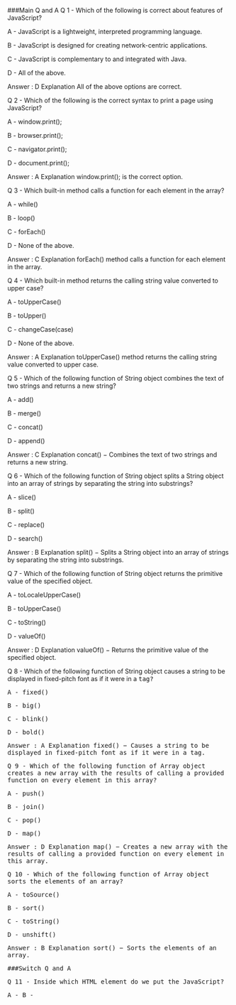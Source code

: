 ###Main Q and A
Q 1 - Which of the following is correct about features of JavaScript?

A - JavaScript is a lightweight, interpreted programming language.

B - JavaScript is designed for creating network-centric applications.

C - JavaScript is complementary to and integrated with Java.

D - All of the above.

Answer : D
Explanation
All of the above options are correct.

Q 2 - Which of the following is the correct syntax to print a page using JavaScript?

A - window.print();

B - browser.print();

C - navigator.print();

D - document.print();

Answer : A
Explanation
window.print(); is the correct option.

Q 3 - Which built-in method calls a function for each element in the array?

A - while()

B - loop()

C - forEach()

D - None of the above.

Answer : C
Explanation
forEach() method calls a function for each element in the array.

Q 4 - Which built-in method returns the calling string value converted to upper case?

A - toUpperCase()

B - toUpper()

C - changeCase(case)

D - None of the above.

Answer : A
Explanation
toUpperCase() method returns the calling string value converted to upper case.

Q 5 - Which of the following function of String object combines the text of two strings and returns a new string?

A - add()

B - merge()

C - concat()

D - append()

Answer : C
Explanation
concat() − Combines the text of two strings and returns a new string.

Q 6 - Which of the following function of String object splits a String object into an array of strings by separating the string into substrings?

A - slice()

B - split()

C - replace()

D - search()

Answer : B
Explanation
split() − Splits a String object into an array of strings by separating the string into substrings.

Q 7 - Which of the following function of String object returns the primitive value of the specified object.

A - toLocaleUpperCase()

B - toUpperCase()

C - toString()

D - valueOf()

Answer : D
Explanation
valueOf() − Returns the primitive value of the specified object.

Q 8 - Which of the following function of String object causes a string to be displayed in fixed-pitch font as if it were in a <tt> tag?

A - fixed()

B - big()

C - blink()

D - bold()

Answer : A
Explanation
fixed() − Causes a string to be displayed in fixed-pitch font as if it were in a <tt> tag.

Q 9 - Which of the following function of Array object creates a new array with the results of calling a provided function on every element in this array?

A - push()

B - join()

C - pop()

D - map()

Answer : D
Explanation
map() − Creates a new array with the results of calling a provided function on every element in this array.

Q 10 - Which of the following function of Array object sorts the elements of an array?

A - toSource()

B - sort()

C - toString()

D - unshift()

Answer : B
Explanation
sort() − Sorts the elements of an array.

###Switch Q and A

Q 11 - Inside which HTML element do we put the JavaScript?

 A - <javascript>
 B - <script>    
 C - <scripting>
 D - <js>

 Answer : B


Q 12 - What is the correct JavaScript syntax to change the content of the HTML element below?

<p id="demo">This is a demonstration.</p>

 A - document.getElement("p").innerHTML = "Hello World!";

 B - document.getElementById("demo").innerHTML = "Hello World!";

 C - document.getElementByName("p").innerHTML = "Hello World!";

 D - #demo.innerHTML = "Hello World!";

 Answer : B

Q 13 - What is the correct syntax for referring to an external script called "xxx.js"?

 A - <script name="xxx.js">

 B - <script src="xxx.js">

 C - <script href="xxx.js">

 Answer : B

Q 14 - The external JavaScript file must contain the <script> tag.

 A - False

 B - True

 Answer : A

Q 15 - How do you write "Hello World" in an alert box?

 A - msg("Hello World");

 B - alertBox("Hello World");

 C - alert("Hello World");

 D - msgBox("Hello World");

 Answer : C

Q 16 - How do you create a function in JavaScript?

 A - function = myFunction()

 B - function myFunction()

 C - function:myFunction()

 Answer : B

 Q 17 - How do you call a function named "myFunction"?

 A - call myFunction()

 B - myFunction()

 C - call function myFunction()

 Answer : B

Q 18 - How to write an IF statement in JavaScript?

 A - if i = 5

 B - if i == 5 then

 C - if i = 5 then

 D - if (i == 5)

 Answer : D

Q 19 - How to write an IF statement for executing some code if "i" is NOT equal to 5?

 A - if i =! 5 then

 B - if i <> 5

 C - if (i != 5)

 D - if (i <> 5)

 Answer : C

Q 20 - How does a WHILE loop start?

 A - while (i <= 10; i++)

 B - while (i <= 10)

 C - while i = 1 to 10

 Answer : B

 ## The Test
 The test contains 20 questions and there is no time limit.

 The test is a nice way to see how much you know, or don't know, about JavaScript.

 ##Count Your Score
 You will get 1 points for each correct answer. At the end of the Quiz, your total score will be displayed. Maximum score is 25 points.

 Start the Quiz!

 Marks Allocation

 A
 Marks:
 You're doing great.
 B
 Marks:
 C
 Marks:
 D
 Marks:
 It looks like you're in trouble.


                       <input type="checkbox" name="name" id="name" class="input-md form-control" placeholder="Name" maxlength="100">

                       <label>
                           <input type="checkbox" id="checkA" value="option1">A JavaScript is a lightweight, interpreted programming language.

                       </label>
